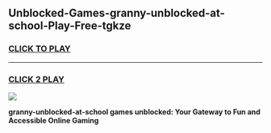 
## Unblocked-Games-granny-unblocked-at-school-Play-Free-tgkze
<h3>
<a href="https://premium76.site?title=granny-unblocked-at-school&ref=10A">CLICK TO PLAY</a></h3>
<hr>

<h3>
<a href="https://premium76.site?title=granny-unblocked-at-school&ref=10A">CLICK 2 PLAY</a>
  
</h3>

<a href="https://premium76.site?title=granny-unblocked-at-school&ref=10A"><img src="https://clearcache.store/games.png"></a>


**granny-unblocked-at-school games unblocked: Your Gateway to Fun and Accessible Online Gaming**
